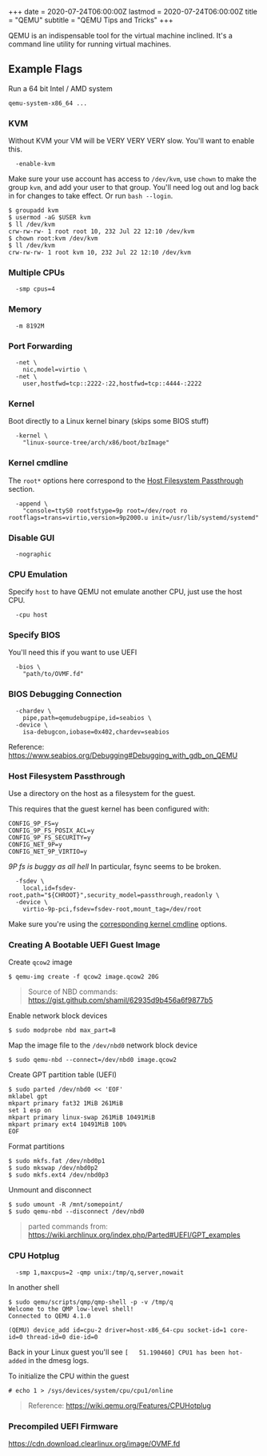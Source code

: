 +++
date = 2020-07-24T06:00:00Z
lastmod = 2020-07-24T06:00:00Z
title = "QEMU"
subtitle = "QEMU Tips and Tricks"
+++

QEMU is an indispensable tool for the virtual machine inclined. It's a command
line utility for running virtual machines.

## Example Flags

Run a 64 bit Intel / AMD system

```console
qemu-system-x86_64 ...
```

### KVM

Without KVM your VM will be VERY VERY VERY slow. You'll want to enable this.

```
  -enable-kvm
```

Make sure your use account has access to `/dev/kvm`, use `chown` to make the
group `kvm`, and add your user to that group. You'll need log out and log back
in for changes to take effect. Or run `bash --login`.

```console
$ groupadd kvm
$ usermod -aG $USER kvm
$ ll /dev/kvm
crw-rw-rw- 1 root root 10, 232 Jul 22 12:10 /dev/kvm
$ chown root:kvm /dev/kvm
$ ll /dev/kvm
crw-rw-rw- 1 root kvm 10, 232 Jul 22 12:10 /dev/kvm
```

### Multiple CPUs

```
  -smp cpus=4
```

### Memory

```
  -m 8192M
```

### Port Forwarding



```
  -net \
    nic,model=virtio \
  -net \
    user,hostfwd=tcp::2222-:22,hostfwd=tcp::4444-:2222
```

### Kernel

Boot directly to a Linux kernel binary (skips some BIOS stuff)

```
  -kernel \
    "linux-source-tree/arch/x86/boot/bzImage"
```

### Kernel cmdline

The `root*` options here correspond to the
[Host Filesystem Passthrough](#host-filesystem-passthrough) section.

```
  -append \
    "console=ttyS0 rootfstype=9p root=/dev/root ro rootflags=trans=virtio,version=9p2000.u init=/usr/lib/systemd/systemd"
```

### Disable GUI

```
  -nographic
```

### CPU Emulation

Specify `host` to have QEMU not emulate another CPU, just use the host CPU.

```
  -cpu host
```

### Specify BIOS

You'll need this if you want to use UEFI

```
  -bios \
    "path/to/OVMF.fd"
```

### BIOS Debugging Connection

```
  -chardev \
    pipe,path=qemudebugpipe,id=seabios \
  -device \
    isa-debugcon,iobase=0x402,chardev=seabios
```

Reference: https://www.seabios.org/Debugging#Debugging_with_gdb_on_QEMU

### Host Filesystem Passthrough

Use a directory on the host as a filesystem for the guest.

This requires that the guest kernel has been configured with:

```
CONFIG_9P_FS=y
CONFIG_9P_FS_POSIX_ACL=y
CONFIG_9P_FS_SECURITY=y
CONFIG_NET_9P=y
CONFIG_NET_9P_VIRTIO=y
```

*9P fs is buggy as all hell* In particular, fsync seems to be broken.

```
  -fsdev \
    local,id=fsdev-root,path="${CHROOT}",security_model=passthrough,readonly \
  -device \
    virtio-9p-pci,fsdev=fsdev-root,mount_tag=/dev/root
```

Make sure you're using the [corresponding kernel cmdline](#kernel-cmdline)
options.

### Creating A Bootable UEFI Guest Image

Create `qcow2` image

```console
$ qemu-img create -f qcow2 image.qcow2 20G
```

> Source of NBD commands: https://gist.github.com/shamil/62935d9b456a6f9877b5

Enable network block devices

```console
$ sudo modprobe nbd max_part=8
```

Map the image file to the `/dev/nbd0` network block device

```console
$ sudo qemu-nbd --connect=/dev/nbd0 image.qcow2
```

Create GPT partition table (UEFI)

```console
$ sudo parted /dev/nbd0 << 'EOF'
mklabel gpt
mkpart primary fat32 1MiB 261MiB
set 1 esp on
mkpart primary linux-swap 261MiB 10491MiB
mkpart primary ext4 10491MiB 100%
EOF
```

Format partitions

```console
$ sudo mkfs.fat /dev/nbd0p1
$ sudo mkswap /dev/nbd0p2
$ sudo mkfs.ext4 /dev/nbd0p3
```

Unmount and disconnect

```console
$ sudo umount -R /mnt/somepoint/
$ sudo qemu-nbd --disconnect /dev/nbd0
```

> parted commands from: https://wiki.archlinux.org/index.php/Parted#UEFI/GPT_examples

### CPU Hotplug

```conole
  -smp 1,maxcpus=2 -qmp unix:/tmp/q,server,nowait
```

In another shell

```console
$ sudo qemu/scripts/qmp/qmp-shell -p -v /tmp/q
Welcome to the QMP low-level shell!
Connected to QEMU 4.1.0

(QEMU) device_add id=cpu-2 driver=host-x86_64-cpu socket-id=1 core-id=0 thread-id=0 die-id=0
```

Back in your Linux guest you'll see
`[   51.190460] CPU1 has been hot-added` in the dmesg logs.

To initialize the CPU within the guest

```console
# echo 1 > /sys/devices/system/cpu/cpu1/online
```

> Reference: https://wiki.qemu.org/Features/CPUHotplug

### Precompiled UEFI Firmware

https://cdn.download.clearlinux.org/image/OVMF.fd
